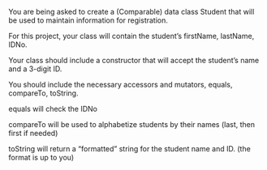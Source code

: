 You are being asked to create a (Comparable) data class Student that will be used to maintain information for registration.

For this project, your class will contain the student’s firstName, lastName, IDNo.

Your class should include a constructor that will accept the student’s name and a 3-digit ID.

You should include the necessary accessors and mutators, equals, compareTo, toString.

equals will check the IDNo

compareTo will be used to alphabetize students by their names (last, then first if needed)

toString will return a “formatted” string for the student name and ID. (the format is up to you)
